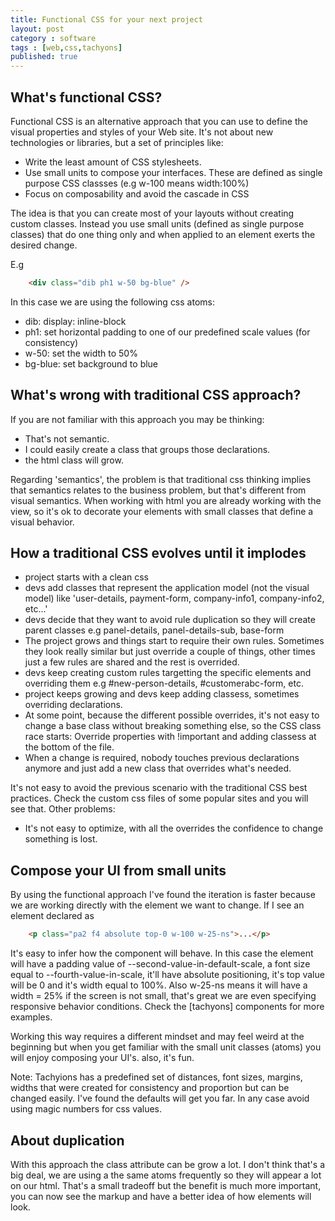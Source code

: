 ```yaml
---
title: Functional CSS for your next project
layout: post
category : software
tags : [web,css,tachyons]
published: true
---
```



## What's functional CSS?

Functional CSS is an alternative approach that you can use to define the visual properties and styles of your Web site. It's not about new technologies or libraries, but a set of principles like:

- Write the least amount of CSS stylesheets.
- Use small units to compose your interfaces. These are defined as single purpose CSS classses (e.g w-100 means width:100%)
- Focus on composability and avoid the cascade in CSS

The idea is that you can create most of your layouts without creating custom classes. Instead you use small units (defined as single purpose classes) that do one thing only and when applied to an element exerts the desired change.

E.g

```html
    <div class="dib ph1 w-50 bg-blue" />
``` 
In this case we are using the following css atoms:

- dib: display: inline-block
- ph1: set horizontal padding to one of our predefined scale values (for consistency)
- w-50: set the width to 50%
- bg-blue: set background to blue

## What's wrong with traditional CSS approach?

If you are not familiar with this approach you may be thinking:

- That's not semantic.
- I could easily create a class that groups those declarations.
- the html class will grow.

Regarding 'semantics', the problem is that traditional css thinking implies that semantics relates to the business problem, but that's different from visual semantics. When working with html you are already working with the view, so it's ok to decorate your elements with small classes that define a visual behavior.

## How a traditional CSS evolves until it implodes 

- project starts with a clean css
- devs add classes that represent the application model (not the visual model) like 'user-details, payment-form, company-info1, company-info2, etc...'
- devs decide that they want to avoid rule duplication so they will create parent classes e.g panel-details, panel-details-sub, base-form
- The project grows and things start to require their own rules. Sometimes they look really similar but just override a couple of things, other times just a few rules are shared and the rest is overrided.
- devs keep creating custom rules targetting the specific elements and overriding them e.g #new-person-details, #customerabc-form, etc.
- project keeps growing and devs keep adding classess, sometimes overriding declarations.
- At some point, because the different possible overrides, it's not easy to change a base class without breaking something else, so the CSS class race starts:  Override properties with !important and adding classess at the bottom of the file.
- When a change is required, nobody touches previous declarations anymore and just add a new class that overrides what's needed.

It's not easy to avoid the previous scenario with the traditional CSS best practices. Check the custom css files of some popular sites and you will see that. Other problems:

- It's not easy to optimize, with all the overrides the confidence to change something is lost.

## Compose your UI from small units

By using the functional approach I've found the iteration is faster because we are working directly with the element we want to change. If I see an element declared as 

```html
    <p class="pa2 f4 absolute top-0 w-100 w-25-ns">...</p>
```

It's easy to infer how the component will behave. In this case the element will have a padding value of --second-value-in-default-scale, a font size equal to --fourth-value-in-scale, it'll have absolute positioning,  it's top value will be 0 and it's width equal to 100%. Also w-25-ns means it will have a width = 25% if the screen is not small, that's great we are even specifying responsive behavior conditions. Check  the [tachyons] components for more examples.

Working this way requires a different mindset and may feel weird at the beginning but when you get familiar with the small unit classes (atoms) you will enjoy composing your UI's. also, it's fun. 

Note: Tachyions has a predefined set of distances, font sizes, margins, widths that were created for consistency and proportion but can be changed easily. I've found the defaults will get you far. In any case avoid using magic numbers for css values.

## About duplication 

With this approach the class attribute can be grow a lot. I don't think that's a big deal,  we are using a the same atoms frequently so they will appear a lot on our html. That's a small tradeoff but the benefit is much more important, you can now see the markup and have a better idea of how elements will look.





